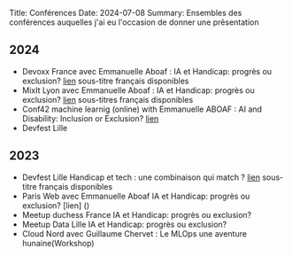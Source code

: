 Title: Conférences
Date: 2024-07-08
Summary: Ensembles des conférences auquelles j'ai eu l'occasion de donner une prêsentation

## 2024
- Devoxx France avec Emmanuelle Aboaf : IA et Handicap: progrès ou exclusion? [lien](https://youtu.be/v5r6KNlToN4?si=YvV5GrNIx-eVWxpq) sous-titre
français disponibles 
- MixIt Lyon avec Emmanuelle Aboaf : IA et Handicap: progrès ou exclusion? [lien](https://youtu.be/mNB2czLkF-s?si=OCqm2AOYHaQFTEG-) sous-titres
français disponibles 
- Conf42 machine learnig (online) with Emmanuelle ABOAF : AI and Disability: Inclusion or Exclusion? [lien](https://youtu.be/Ei_5jaoohWc?si=LlKVY_HfSGeqOOTY)
- Devfest Lille 

## 2023

- Devfest Lille Handicap et tech : une combinaison qui match ? [lien](https://youtu.be/b__7SsfGSyE?si=k9Jh0E6KTJRxgpXA) sous-titre
français disponibles 
- Paris Web avec Emmanuelle Aboaf IA et Handicap: progrès ou exclusion? [lien] ()
- Meetup duchess France IA et Handicap: progrès ou exclusion?
- Meetup Data Lille IA et Handicap: progrès ou exclusion?
- Cloud Nord avec Guillaume Chervet : Le MLOps une aventure hunaine(Workshop)